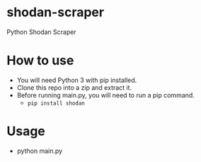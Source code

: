# shodan-scraper
Python Shodan Scraper

# How to use
- You will need Python 3 with pip installed.
- Clone this repo into a zip and extract it.
- Before running main.py, you will need to run a pip command.
  - ```pip install shodan```

# Usage
- python main.py
